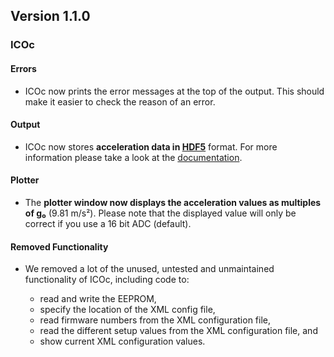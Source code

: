 ## Version 1.1.0

### ICOc

#### Errors

- ICOc now prints the error messages at the top of the output. This should make it easier to check the reason of an error.

#### Output

- ICOc now stores **acceleration data in [HDF5](https://www.hdfgroup.org/solutions/hdf5)** format. For more information please take a look at the [documentation](https://github.com/mytoolit/ICOc/#documentation).

#### Plotter

- The **plotter window now displays the acceleration values as multiples of g₀** (9.81 m/s²). Please note that the displayed value will only be correct if you use a 16 bit ADC (default).

#### Removed Functionality

- We removed a lot of the unused, untested and unmaintained functionality of ICOc, including code to:

  - read and write the EEPROM,
  - specify the location of the XML config file,
  - read firmware numbers from the XML configuration file,
  - read the different setup values from the XML configuration file, and
  - show current XML configuration values.
